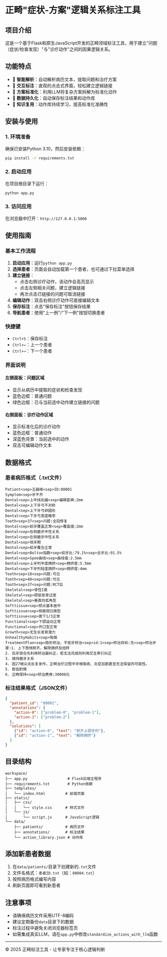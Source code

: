 # 正畸"症状-方案"逻辑关系标注工具

## 项目介绍

这是一个基于Flask和原生JavaScript开发的正畸领域标注工具，用于建立"问题（症状/检查发现）"与"诊疗动作"之间的因果逻辑关系。

## 功能特点

- 🏥 **智能解析**：自动解析病历文本，提取问题和治疗方案
- 🎯 **交互标注**：直观的点击式界面，轻松建立逻辑链接
- 🤖 **方案标准化**：利用LLM将复杂方案拆解为标准化动作
- 💾 **数据持久化**：自动保存标注结果和动作库
- 🔄 **知识复用**：动作库持续学习，提高标准化准确性

## 安装与使用

### 1. 环境准备

确保已安装Python 3.10，然后安装依赖：

```bash
pip install -r requirements.txt
```

### 2. 启动应用

在项目根目录下运行：

```bash
python app.py
```

### 3. 访问应用

在浏览器中打开：`http://127.0.0.1:5000`

## 使用指南

### 基本工作流程

1. **启动应用**：运行`python app.py`
2. **选择患者**：页面会自动加载第一个患者，也可通过下拉菜单选择
3. **建立链接**：
   - 点击右侧诊疗动作，该动作会高亮显示
   - 点击左侧相关问题，建立逻辑链接
   - 再次点击已链接的问题可取消链接
4. **编辑动作**：双击右侧诊疗动作可直接编辑文本
5. **保存标注**：点击"保存标注"按钮保存结果
6. **导航患者**：使用"上一例"/"下一例"按钮切换患者

### 快捷键

- `Ctrl+S`：保存标注
- `Ctrl+←`：上一个患者
- `Ctrl+→`：下一个患者

### 界面说明

#### 左侧面板：问题区域
- 显示从病历中提取的症状和检查发现
- 蓝色边框：普通问题
- 绿色边框：已与当前选中动作建立链接的问题

#### 右侧面板：诊疗动作区域
- 显示标准化后的诊疗动作
- 蓝色边框：普通动作
- 深蓝色背景：当前选中的动作
- 双击可编辑动作文本

## 数据格式

### 患者病历格式（.txt文件）

```
Patient<sep>王越峰<sep>ID:00001
Symptom<sep>牙不齐
Dental<sep>上中线右偏<sep>偏移距离:2mm
Dental<sep>上下牙弓不对称
Dental<sep>上下牙弓卵圆形
Dental<sep>下牙弓宽度略窄
Tooth<sep>37<sep>问题:全冠修复
Dental<sep>前牙覆盖正常<sep>覆盖值:2mm
Dental<sep>右侧磨牙中性关系
Dental<sep>左侧磨牙中性关系
Dental<sep>恒牙期
Dental<sep>前牙覆合正常
Dental<sep>Bolton指数<sep>前牙比:79.1%<sep>全牙比:91.5%
Dental<sep>Spee曲线<sep>曲线值:2.5mm
Dental<sep>上牙列中度拥挤<sep>拥挤度:5.5mm
Dental<sep>下牙列轻度拥挤<sep>拥挤度:4mm
Tooth<sep>18<sep>问题:可见
Tooth<sep>48<sep>问题:可见
Tooth<sep>37<sep>问题:RCT后
Skeletal<sep>骨性I类
Skeletal<sep>颏部发育过度
Skeletal<sep>垂直向低角型
Softtissue<sep>颏点基本居中
Softtissue<sep>侧面观凹面型
Softtissue<sep>面下1/3正常
Functional<sep>下颌运动正常
Functional<sep>开口型正常
Growth<sep>无生长发育潜力
UnhealthyHabits<sep>吸烟
TreatmentPlan<sep>隐形矫治、不拔牙矫治<sep>id:1<sep>矫治目标:无<sep>矫治步骤:1. 上下唇倾排齐，解除拥挤及扭转
2. 后牙锁合先利用矫治器纠正，若无法完成则利用交互牵引纠正
3. 维持磨牙关系
4. 因27根尖炎反复发作，正畸治疗过程中牙根吸收、炎症加剧甚至无法保留的可能性。
5. 智齿酌情
6. 正畸保持<sep>矫治费用:30000元

```

### 标注结果格式（JSON文件）

```json
{
  "patient_id": "00001",
  "annotations": {
    "action-0": ["problem-0", "problem-1"],
    "action-1": ["problem-2"]
  },
  "solutions": [
    {"id": "action-0", "text": "排齐上颌牙列"},
    {"id": "action-1", "text": "解除拥挤"}
  ]
}
```

## 目录结构

```
workspace/
├── app.py                  # Flask后端主程序
├── requirements.txt        # Python依赖
├── templates/
│   └── index.html         # 前端页面
├── static/
│   ├── css/
│   │   └── style.css      # 样式文件
│   └── js/
│       └── script.js      # JavaScript逻辑
└── data/
    ├── patients/          # 病历文件
    ├── annotations/       # 标注结果
    └── action_library.json # 动作库
```

## 添加新患者数据

1. 在`data/patients/`目录下创建新的`.txt`文件
2. 文件名格式：`患者ID.txt`（如：`00004.txt`）
3. 按照病历格式编写内容
4. 刷新页面即可看到新患者

## 注意事项

- 请确保病历文件采用UTF-8编码
- 建议定期备份`data`目录下的数据
- 标注过程中避免关闭浏览器标签页
- 如需集成真实LLM，请在`app.py`中修改`standardize_actions_with_llm`函数

---

© 2025 正畸标注工具 - 让专家专注于核心逻辑判断
